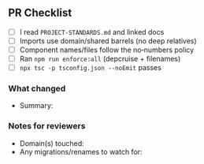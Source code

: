 ## PR Checklist

- [ ] I read `PROJECT-STANDARDS.md` and linked docs
- [ ] Imports use domain/shared barrels (no deep relatives)
- [ ] Component names/files follow the no‑numbers policy
- [ ] Ran `npm run enforce:all` (depcruise + filenames)
- [ ] `npx tsc -p tsconfig.json --noEmit` passes

### What changed
- Summary:

### Notes for reviewers
- Domain(s) touched:
- Any migrations/renames to watch for:


